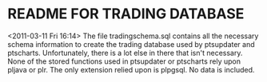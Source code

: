 # README FOR TRADING DATABASE #
<2011-03-11 Fri 16:14>
The file tradingschema.sql contains all the necessary schema information to create the trading database
used by ptsupdater and ptscharts. Unfortunately, there is a lot else in there that isn't necessary. 
None of the stored functions used in ptsupdater or ptscharts rely upon pljava or plr. The only 
extension relied upon is plpgsql. No data is included.
